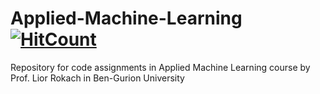 # Applied-Machine-Learning [![HitCount](http://hits.dwyl.com/elisim/Applied-Machine-Learning.svg)](http://hits.dwyl.com/elisim/Applied-Machine-Learning)

Repository for code assignments in Applied Machine Learning course by Prof. Lior Rokach in Ben-Gurion University
